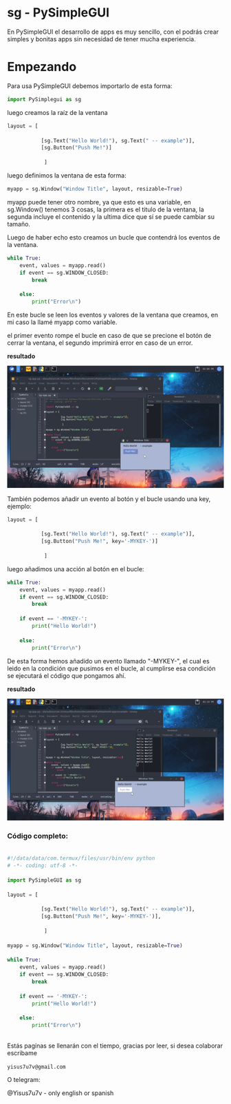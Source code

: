 # sg - PySimpleGUI

En PySimpleGUI el desarrollo de apps es muy sencillo, con el podrás crear simples y bonitas 
apps sin necesidad de tener mucha experiencia.

# Empezando

Para usa PySimpleGUI debemos importarlo de esta forma:

```python
import PySimplegui as sg
```

luego creamos la raíz de la ventana

```python 
layout = [

           [sg.Text("Hello World!"), sg.Text(" -- example")], 
           [sg.Button("Push Me!")]
     
            ]
```

luego definimos la ventana de esta forma:

```python
myapp = sg.Window("Window Title", layout, resizable=True)
```

myapp puede tener otro nombre, ya que esto es una variable, en sg.Window() tenemos 3 cosas,
la primera es el titulo de la ventana, la segunda incluye el contenido y la ultima dice 
que sí se puede cambiar su tamaño.

Luego de haber echo esto creamos un bucle que contendrá los eventos de la ventana.

```python
while True:
	event, values = myapp.read()
	if event == sg.WINDOW_CLOSED:
		break
		
	else:
		print("Error\n")
```

En este bucle se leen los eventos y valores de la ventana que creamos, en mi caso la llamé
myapp como variable.

el primer evento rompe el bucle en caso de que se precione el botón de cerrar la ventana,
el segundo imprimirá error en caso de un error.

**resultado**

![example](./example.png)

También podemos añadir un evento al botón y el bucle usando una key, ejemplo:


```python
layout = [

           [sg.Text("Hello World!"), sg.Text(" -- example")], 
           [sg.Button("Push Me!", key='-MYKEY-')]
     
            ]
```

luego añadimos una acción al botón en el bucle:

```python
while True:
	event, values = myapp.read()
	if event == sg.WINDOW_CLOSED:
		break
		
	if event == '-MYKEY-':
	    print("Hello World!")
		
	else:
		print("Error\n")
```

De esta forma hemos añadido un evento llamado "-MYKEY-", el cual es leido en la condición
que pusimos en el bucle, al cumplirse esa condición se ejecutará el código que pongamos ahí.

**resultado**

![example2](./button_key.png)

### Código completo:

```python

#!/data/data/com.termux/files/usr/bin/env python
# -*- coding: utf-8 -*-

import PySimpleGUI as sg

layout = [

           [sg.Text("Hello World!"), sg.Text(" -- example")], 
           [sg.Button("Push Me!", key='-MYKEY-')],
     
            ]

myapp = sg.Window("Window Title", layout, resizable=True)

while True:
	event, values = myapp.read()
	if event == sg.WINDOW_CLOSED:
		break
		
	if event == '-MYKEY-':
		print("Hello World!")
		
	else:
		print("Error\n")
		
```

Estás pagínas se llenarán con el tiempo, gracias por leer, si desea colaborar escribame 

`yisus7u7v@gmail.com`

O telegram: 

@Yisus7u7v - only english or spanish
